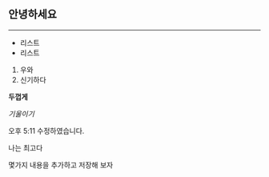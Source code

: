 ## 안녕하세요
---
- 리스트
- 리스트

1. 우와
2. 신기하다

**두껍게**

_기울이기_


오후 5:11 수정하였습니다.

나는 최고다

몇가지 내용을 추가하고 저장해 보자
